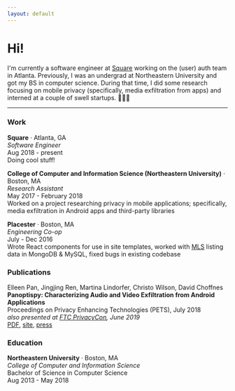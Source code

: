 ```yaml
---
layout: default
---
```

# Hi!

I'm currently a software engineer at [Square](https://squareup.com/) working on the (user) auth team in Atlanta. Previously, I was an undergrad at Northeastern University and got my BS in computer science. During that time, I did some research focusing on mobile privacy (specifically, media exfiltration from apps) and interned at a couple of swell startups. 👩🏻‍💻

---

### Work
**Square** · Atlanta, GA  
*Software Engineer*  
Aug 2018 - present  
Doing cool stuff!  

**College of Computer and Information Science (Northeastern University)** · Boston, MA  
*Research Assistant*  
May 2017 - February 2018  
Worked on a project researching privacy in mobile applications; specifically, media exfiltration in Android apps and third-party libraries

**Placester** · Boston, MA  
*Engineering Co-op*  
July - Dec 2016  
Wrote React components for use in site templates, worked with [MLS](https://en.wikipedia.org/wiki/Multiple_listing_service) listing data in MongoDB & MySQL, fixed bugs in existing codebase  

### Publications
Elleen Pan, Jingjing Ren, Martina Lindorfer, Christo Wilson, David Choffnes  
**Panoptispy: Characterizing Audio and Video Exfiltration from Android Applications**  
Proceedings on Privacy Enhancing Technologies (PETS), July 2018  
*also presented at [FTC PrivacyCon](https://www.ftc.gov/news-events/events-calendar/privacycon-2019), June 2019*  
[PDF](/files/panoptispy.pdf), [site](https://recon.meddle.mobi/panoptispy/index.html), [press](/press)  

### Education
**Northeastern University** · Boston, MA  
*College of Computer and Information Science*  
Bachelor of Science in Computer Science  
Aug 2013 -  May 2018


